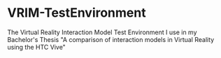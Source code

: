 # VRIM-TestEnvironment
The Virtual Reality Interaction Model Test Environment I use in my Bachelor's Thesis "A comparison of interaction models in Virtual Reality using the HTC Vive"
